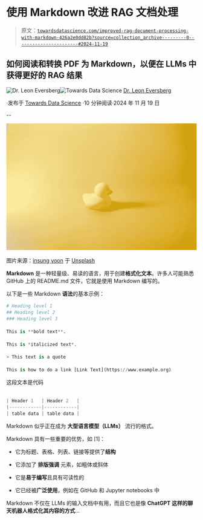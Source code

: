 # 使用 Markdown 改进 RAG 文档处理

> 原文：[`towardsdatascience.com/improved-rag-document-processing-with-markdown-426a2e0dd82b?source=collection_archive---------0-----------------------#2024-11-19`](https://towardsdatascience.com/improved-rag-document-processing-with-markdown-426a2e0dd82b?source=collection_archive---------0-----------------------#2024-11-19)

## 如何阅读和转换 PDF 为 Markdown，以便在 LLMs 中获得更好的 RAG 结果

[](https://medium.com/@leoneversberg?source=post_page---byline--426a2e0dd82b--------------------------------)![Dr. Leon Eversberg](https://medium.com/@leoneversberg?source=post_page---byline--426a2e0dd82b--------------------------------)[](https://towardsdatascience.com/?source=post_page---byline--426a2e0dd82b--------------------------------)![Towards Data Science](https://towardsdatascience.com/?source=post_page---byline--426a2e0dd82b--------------------------------) [Dr. Leon Eversberg](https://medium.com/@leoneversberg?source=post_page---byline--426a2e0dd82b--------------------------------)

·发布于 [Towards Data Science](https://towardsdatascience.com/?source=post_page---byline--426a2e0dd82b--------------------------------) ·10 分钟阅读·2024 年 11 月 19 日

--

![](img/ac75eb85d3ffb2ce31541c2d36d448da.png)

图片来源：[insung yoon](https://unsplash.com/@insungpandora?utm_source=medium&utm_medium=referral) 于 [Unsplash](https://unsplash.com/?utm_source=medium&utm_medium=referral)

**Markdown** 是一种轻量级、易读的语言，用于创建**格式化文本**。许多人可能熟悉 GitHub 上的 README.md 文件，它就是使用 Markdown 编写的。

以下是一些 Markdown **语法**的基本示例：

```py
# Heading level 1
## Heading level 2
### Heading level 3

This is **bold text**.

This is *italicized text*.

> This text is a quote

This is how to do a link [Link Text](https://www.example.org)

```

这段文本是代码

```py

| Header 1   | Header 2   |
|------------|------------|
| table data | table data |
```

Markdown 似乎正在成为 **大型语言模型（LLMs）** 流行的格式。

Markdown 具有一些重要的优势，如 [1]：

+   它为标题、表格、列表、链接等提供了**结构**

+   它添加了 **排版强调** 元素，如粗体或斜体

+   它是**易于编写**且具有可读性的

+   它已经被**广泛使用**，例如在 GitHub 和 Jupyter notebooks 中

Markdown 不仅在 LLMs 的输入文档中有用，而且它也是像 **ChatGPT 这样的聊天机器人格式化其内容的方式**…
